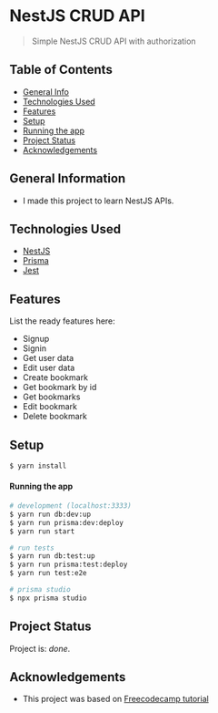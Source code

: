 # NestJS CRUD API

> Simple NestJS CRUD API with authorization

## Table of Contents

- [General Info](#general-information)
- [Technologies Used](#technologies-used)
- [Features](#features)
- [Setup](#setup)
- [Running the app](#running-the-app)
- [Project Status](#project-status)
- [Acknowledgements](#acknowledgements)

## General Information

- I made this project to learn NestJS APIs.

## Technologies Used

- [NestJS](https://nestjs.com/)
- [Prisma](https://www.prisma.io/)
- [Jest](https://jestjs.io/)

## Features

List the ready features here:

- Signup
- Signin
- Get user data
- Edit user data
- Create bookmark
- Get bookmark by id
- Get bookmarks
- Edit bookmark
- Delete bookmark

## Setup

```bash
$ yarn install
```

#### Running the app

```bash
# development (localhost:3333)
$ yarn run db:dev:up
$ yarn run prisma:dev:deploy
$ yarn run start
``` 

```bash
# run tests
$ yarn run db:test:up
$ yarn run prisma:test:deploy
$ yarn run test:e2e
```

```bash
# prisma studio
$ npx prisma studio
```

## Project Status

Project is: _done_.

## Acknowledgements

- This project was based on [Freecodecamp tutorial](https://www.youtube.com/watch?v=GHTA143_b-s)
